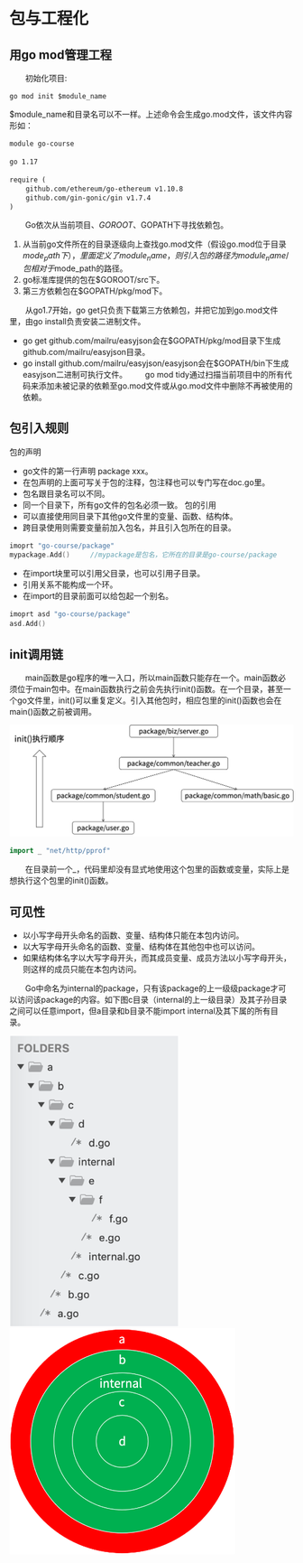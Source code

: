 # 包与工程化
## 用go mod管理工程
&#8195;&#8195;初始化项目:
```Shell
go mod init $module_name
```
$module_name和目录名可以不一样。上述命令会生成go.mod文件，该文件内容形如：
```  
module go-course

go 1.17

require (
    github.com/ethereum/go-ethereum v1.10.8
    github.com/gin-gonic/gin v1.7.4
)
```
&#8195;&#8195;Go依次从当前项目、$GOROOT、$GOPATH下寻找依赖包。  
1. 从当前go文件所在的目录逐级向上查找go.mod文件（假设go.mod位于目录$mode_path下），里面定义了module_name，则引入包的路径为module_name/包相对于$mode_path的路径。
2. go标准库提供的包在$GOROOT/src下。
3. 第三方依赖包在$GOPATH/pkg/mod下。  

&#8195;&#8195;从go1.7开始，go get只负责下载第三方依赖包，并把它加到go.mod文件里，由go install负责安装二进制文件。  
- go get github.com/mailru/easyjson会在$GOPATH/pkg/mod目录下生成github.com/mailru/easyjson目录。
- go install github.com/mailru/easyjson/easyjson会在$GOPATH/bin下生成easyjson二进制可执行文件。
&#8195;&#8195;go mod tidy通过扫描当前项目中的所有代码来添加未被记录的依赖至go.mod文件或从go.mod文件中删除不再被使用的依赖。  
## 包引入规则
包的声明  
- go文件的第一行声明 package xxx。
- 在包声明的上面可写关于包的注释，包注释也可以专门写在doc.go里。
- 包名跟目录名可以不同。
- 同一个目录下，所有go文件的包名必须一致。
包的引用  
- 可以直接使用同目录下其他go文件里的变量、函数、结构体。
- 跨目录使用则需要变量前加入包名，并且引入包所在的目录。  
```Go
imoprt "go-course/package"
mypackage.Add()     //mypackage是包名，它所在的目录是go-course/package
```
- 在import块里可以引用父目录，也可以引用子目录。
- 引用关系不能构成一个环。
- 在import的目录前面可以给包起一个别名。   
```Go
imoprt asd "go-course/package"
asd.Add()
```
## init调用链
&#8195;&#8195;main函数是go程序的唯一入口，所以main函数只能存在一个。main函数必须位于main包中。在main函数执行之前会先执行init()函数。在一个目录，甚至一个go文件里，init()可以重复定义。引入其他包时，相应包里的init()函数也会在main()函数之前被调用。  

<img src=img/init链.png width=800 />  

```Go
import _ "net/http/pprof"
```  
&#8195;&#8195;在目录前一个_，代码里却没有显式地使用这个包里的函数或变量，实际上是想执行这个包里的init()函数。
## 可见性
- 以小写字母开头命名的函数、变量、结构体只能在本包内访问。
- 以大写字母开头命名的函数、变量、结构体在其他包中也可以访问。
- 如果结构体名字以大写字母开头，而其成员变量、成员方法以小写字母开头，则这样的成员只能在本包内访问。  

&#8195;&#8195;Go中命名为internal的package，只有该package的上一级级package才可以访问该package的内容。如下图c目录（internal的上一级目录）及其子孙目录之间可以任意import，但a目录和b目录不能import internal及其下属的所有目录。  

<img src=img/path.png width=300 /> 

<img src=img/internal.png width=400 />   

